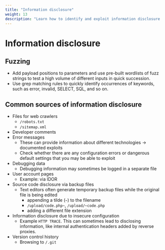 ```yaml
---
title: "Information disclosure"
weight: 13
description: "Learn how to identify and exploit information disclosure vulnerabilities in web applications through techniques like fuzzing, error analysis, backup file inspection, and insecure configurations."
---
```


# Information disclosure

## Fuzzing

* Add payload positions to parameters and use pre-built wordlists of fuzz strings to test a high volume of different inputs in quick succession.
* Use grep matching rules to quickly identify occurrences of keywords, such as error, invalid, SELECT, SQL, and so on.

## Common sources of information disclosure

* Files for web crawlers
  * `/robots.txt`
  * `/sitemap.xml`
* Developer comments
* Error messages
  * These can provide information about different technologies -> documented exploits
  * Check whether there are any configuration errors or dangerous default settings that you may be able to exploit
* Debugging data
  * Debugging information may sometimes be logged in a separate file
* User account pages
  * Example: via IDOR
* Source code disclosure via backup files
  * Text editors often generate temporary backup files while the original file is being edited
    * appending a tilde (`~`) to the filename
    * `/upload/code.php~`, `/upload/~code.php`
    * adding a different file extension
* Information disclosure due to insecure configuration
  * Example `HTTP TRACE`. This can sometimes lead to disclosing information, like internal authentication headers added by reverse proxies.
* Version control history
  * Browsing to `/.git`
